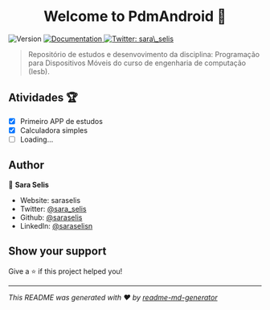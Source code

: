 <h1 align="center">Welcome to PdmAndroid 👋</h1>
<p>
  <img alt="Version" src="https://img.shields.io/badge/version-1.0-blue.svg?cacheSeconds=2592000" />
  <a href="aindantem.com" target="_blank">
    <img alt="Documentation" src="https://img.shields.io/badge/documentation-yes-brightgreen.svg" />
  </a>
  <a href="https://twitter.com/sara\_selis" target="_blank">
    <img alt="Twitter: sara\_selis" src="https://img.shields.io/twitter/follow/sara\_selis.svg?style=social" />
  </a>
</p>

> Repositório de estudos e desenvovimento da disciplina: Programação para Dispositivos Móveis do curso de engenharia de computação (Iesb).

## Atividades :trophy:
- [X] Primeiro APP de estudos
- [X] Calculadora simples
- [ ] Loading...

## Author

👤 **Sara Selis**

* Website: saraselis
* Twitter: [@sara\_selis](https://twitter.com/sara\_selis)
* Github: [@saraselis](https://github.com/saraselis)
* LinkedIn: [@saraselisn](https://linkedin.com/in/saraselisn)

## Show your support

Give a ⭐️ if this project helped you!

***
_This README was generated with ❤️ by [readme-md-generator](https://github.com/kefranabg/readme-md-generator)_
